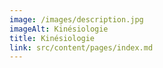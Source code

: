 ```yaml
---
image: /images/description.jpg
imageAlt: Kinésiologie
title: Kinésiologie
link: src/content/pages/index.md
---
```


